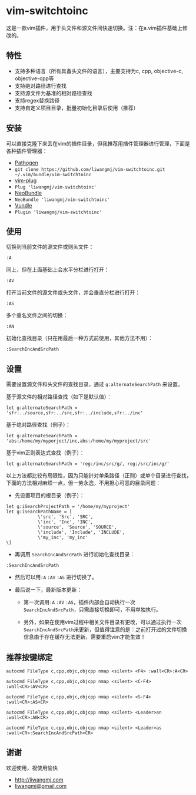 # vim-switchtoinc

这是一款vim插件，用于头文件和源文件间快速切换。注：在a.vim插件基础上修改的。

## 特性

* 支持多种语言（所有具备头文件的语言），主要支持为c, cpp, objective-c, objective-cpp等
* 支持绝对路径进行查找
* 支持源文件为基准的相对路径查找
* 支持regex替换路径
* 支持自定义项目目录，批量初始化目录后使用（推荐）

## 安装

可以直接克隆下来丢在vim的插件目录，但我推荐用插件管理器进行管理，下面是各种插件管理器：

*  [Pathogen](https://github.com/tpope/vim-pathogen)
  * `git clone https://github.com/liwangmj/vim-switchtoinc.git ~/.vim/bundle/vim-switchtoinc`
*  [vim-plug](https://github.com/junegunn/vim-plug)
  * `Plug 'liwangmj/vim-switchtoinc'`
*  [NeoBundle](https://github.com/Shougo/neobundle.vim)
  * `NeoBundle 'liwangmj/vim-switchtoinc'`
*  [Vundle](https://github.com/gmarik/vundle)
  * `Plugin 'liwangmj/vim-switchtoinc'`

## 使用

切换到当前文件的源文件或则头文件：
```
:A
```

同上，但在上面基础上会水平分栏进行打开：
```
:AV
```

打开当前文件的源文件或头文件，并会垂直分栏进行打开：
```
:AS
```

多个重名文件之间的切换：
```
:AN
```

初始化查找目录（只在用最后一种方式前使用，其他方法不用）：
```
:SearchIncAndSrcPath
```

## 设置

需要设置源文件和头文件的查找目录，通过 `g:alternateSearchPath` 来设置。

基于源文件的相对路径查找（如下是默认值）：
```
let g:alternateSearchPath = 'sfr:../source,sfr:../src,sfr:../include,sfr:../inc'
```

基于绝对路径查找（例子）：
```
let g:alternateSearchPath = 'abs:/home/my/myporject/inc,abs:/home/my/myproject/src'
```

基于vim正则表达式查找（例子）：
```
let g:alternateSearchPath = 'reg:/inc/src/g/, reg:/src/inc/g/'
```

以上方法都比较有局限性，因为只能针对单条路径（正则）或单个目录进行查找，下面的方法相对麻烦一点，但一劳永逸，不用担心可恶的目录问题：

* 先设置项目的根目录（例子）：
```
let g:iSearchProjectPath = '/home/my/myproject'
let g:iSearchPathName = [
            \'src', 'Src', 'SRC',
            \'inc', 'Inc', 'INC',
            \'source', 'Source', 'SOURCE',
            \'include', 'Include', 'INCLUDE',
            \'my_inc', 'my_inc'
\]
```

* 再调用 `SearchIncAndSrcPath` 进行初始化查找目录：
```
:SearchIncAndSrcPath
```

* 然后可以用`:A` `:AV` `:AS` 进行切换了。

* 最后说一下，最新版本更新：

	* 第一次调用`:A` `:AV` `:AS`，插件内部会自动执行一次 `SearchIncAndSrcPath`，只需直接切换即可，不用单独执行。

	* 另外，如果在使用vim过程中相关文件目录有更改，可以通过执行一次 `SearchIncAndSrcPath`来更新，但值得注意的是：之前打开过的文件切换信息由于存在缓存无法更新，需要重启vim才能生效！

## 推荐按键绑定
	autocmd FileType c,cpp,objc,objcpp nmap <silent> <F4> :wall<CR>:A<CR>

	autocmd FileType c,cpp,objc,objcpp nmap <silent> <C-F4> :wall<CR>:AV<CR>

	autocmd FileType c,cpp,objc,objcpp nmap <silent> <S-F4> :wall<CR>:AS<CR>

	autocmd FileType c,cpp,objc,objcpp nmap <silent> <Leader>an :wall<CR>:AN<CR>

	autocmd FileType c,cpp,objc,objcpp nmap <silent> <Leader>as :wall<CR>:SearchIncAndSrcPath<CR>


## 谢谢

欢迎使用，祝使用愉快

* http://liwangmj.com
* liwangmj@gmail.com



